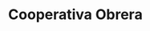 ---
title: "Cooperativa Obrera"
url: /cutral-co/cooperativa-obrera-los-copihues/
shop: supermercado
---